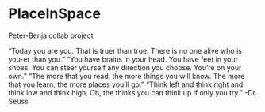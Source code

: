 # PlaceInSpace
Peter-Benja collab project

“Today you are you. That is truer than true. There is no one alive who is you-er than you.”
“You have brains in your head. You have feet in your shoes. You can steer yourself any direction you choose. You’re on your own.”
“The more that you read, the more things you will know. The more that you learn, the more places you’ll go.”
“Think left and think right and think low and think high. Oh, the thinks you can think up if only you try.”
 -Dr. Seuss
